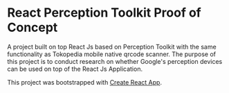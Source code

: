 # React Perception Toolkit Proof of Concept
A project built on top React Js based on Perception Toolkit with the same functionality as Tokopedia mobile native qrcode scanner.
The purpose of this project is to conduct research on whether Google's perception devices can be used on top of the React Js Application.

This project was bootstrapped with [Create React App](https://github.com/facebook/create-react-app).
